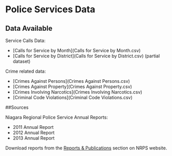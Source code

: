 # Police Services Data

## Data Available

Service Calls Data:

* [Calls for Service by Month](Calls for Service by Month.csv)
* [Calls for Service by District](Calls for Service by District.csv) (partial dataset)

Crime related data:

* [Crimes Against Persons](Crimes Against Persons.csv)
* [Crimes Against Property](Crimes Against Property.csv)
* [Crimes Involving Narcotics](Crimes Involving Narcotics.csv)
* [Criminal Code Violations](Criminal Code Violations.csv)

##Sources

Niagara Regional Police Service Annual Reports:

* 2011 Annual Report
* 2012 Annual Report
* 2013 Annual Report

Download reports from the [Reports & Publications](http://www.niagarapolice.ca/en/whoweare/reportspublications.asp) section on NRPS website.
